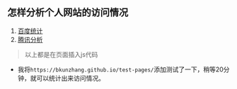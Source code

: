 ## 怎样分析个人网站的访问情况
1. [百度统计](https://tongji.baidu.com)
2. [腾讯分析](https://v2.ta.qq.com)
> 以上都是在页面插入js代码
- 我将`https://bkunzhang.github.io/test-pages/`添加测试了一下，稍等20分钟，就可以统计出来访问情况。
